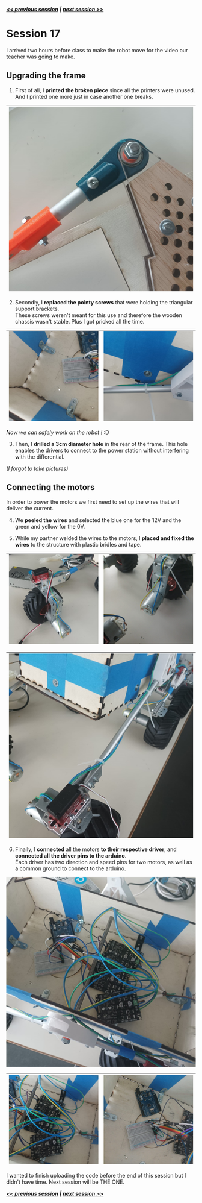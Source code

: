 ***[<< previous session](Session16.md) | [next session >>](Session18.md)***

# Session 17

I arrived two hours before class to make the robot move for the video our teacher was going to make.

## Upgrading the frame

1. First of all, I **printed the broken piece** since all the printers were unused.  
And I printed one more just in case another one breaks.

|![img](../../Documentation/Images/session17_1.jpg)|
|:---:|

2. Secondly, I **replaced the pointy screws** that were holding the triangular support brackets.  
These screws weren't meant for this use and therefore the wooden chassis wasn't stable. Plus I got pricked all the time.  

|![img](../../Documentation/Images/session17_7.jpg)|![img](../../Documentation/Images/session17_8.jpg)|
|:---:|:---:|

*Now we can safely work on the robot !* :D

3. Then, I **drilled a 3cm diameter hole** in the rear of the frame. This hole enables the drivers to connect to the power station without interfering with the differential.

*(I forgot to take pictures)*  

## Connecting the motors

In order to power the motors we first need to set up the wires that will deliver the current.

4. We **peeled the wires** and selected the blue one for the 12V and the green and yellow for the 0V.

5. While my partner welded the wires to the motors, I **placed and fixed the wires** to the structure with plastic bridles and tape.

|![img](../../Documentation/Images/session17_2.jpg)|![img](../../Documentation/Images/session17_6.jpg)|
|:---:|:---:|

|![img](../../Documentation/Images/session17_4.jpg)|
|:---:|

6. Finally, I **connected** all the motors **to their respective driver**, and **connected all the driver pins to the arduino**.  
Each driver has two direction and speed pins for two motors, as well as a common ground to connect to the arduino.

![img](../../Documentation/Images/session17_11.jpg)

|![img](../../Documentation/Images/session17_9.jpg)|![img](../../Documentation/Images/session17_10.jpg)|
|:---:|:---:|

I wanted to finish uploading the code before the end of this session but I didn't have time. Next session will be THE ONE.

***[<< previous session](Session16.md) | [next session >>](Session18.md)***

